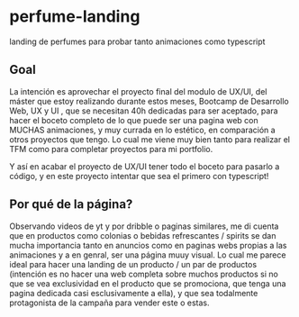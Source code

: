 # perfume-landing
landing de perfumes para probar tanto animaciones como typescript


## Goal

La intención es aprovechar el proyecto final del modulo de UX/UI, del máster que estoy realizando durante estos meses, Bootcamp de Desarrollo Web, UX y UI , que se necesitan 40h dedicadas para ser aceptado, para hacer el boceto completo de lo que puede ser una pagina web con MUCHAS animaciones, y muy currada en lo estético, en comparación a otros proyectos que tengo. Lo cual me viene muy bien tanto para realizar el TFM como para completar proyectos para mi portfolio. 

Y así en acabar el proyecto de UX/UI tener todo el boceto para pasarlo a código, y en este proyecto intentar que sea el primero con typescript!

## Por qué de la página?

Observando videos de yt y por dribble o paginas similares, me di cuenta que en productos como colonias o bebidas refrescantes / spirits se dan mucha importancia tanto en anuncios como en paginas webs propias a las animaciones y a en genral, ser una página muuy visual. Lo cual me parece ideal para hacer una landing de un producto / un par de productos (intención es no hacer una web completa sobre muchos productos si no que se vea exclusividad en el producto que se promociona, que tenga una pagina dedicada casi esclusivamente a ella), y que sea todalmente protagonista de la campaña para vender este o estas. 